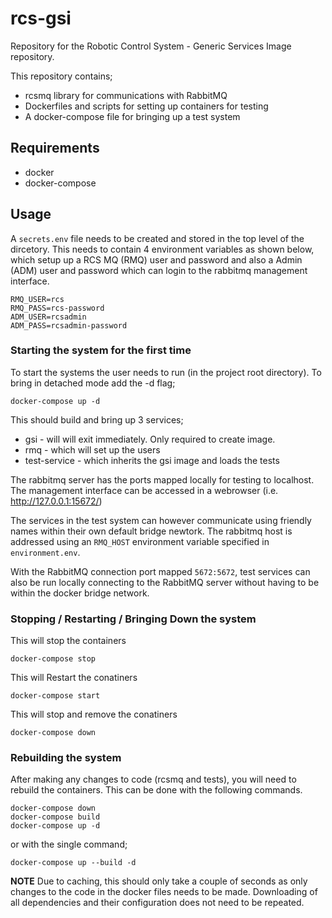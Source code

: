 # rcs-gsi
Repository for the Robotic Control System - Generic Services Image repository.

This repository contains;
* rcsmq library for communications with RabbitMQ
* Dockerfiles and scripts for setting up containers for testing
* A docker-compose file for bringing up a test system


## Requirements
* docker
* docker-compose


## Usage
A `secrets.env` file needs to be created and stored in the top level of the dircetory. This needs to contain 4 environment variables as shown below, which setup up a RCS MQ (RMQ) user and password and also a Admin (ADM) user and password which can login to the rabbitmq management interface.

```
RMQ_USER=rcs
RMQ_PASS=rcs-password
ADM_USER=rcsadmin
ADM_PASS=rcsadmin-password
```

### Starting the system for the first time
To start the systems the user needs to run (in the project root directory).
To bring in detached mode add the -d flag;

```shell
docker-compose up -d
```

This should build and bring up 3 services;
* gsi - will will exit immediately. Only required to create image.
* rmq - which will set up the users
* test-service - which inherits the gsi image and loads the tests

The rabbitmq server has the ports mapped locally for testing to localhost.
The management interface can be accessed in a webrowser
(i.e. http://127.0.0.1:15672/)

The services in the test system can however communicate using friendly names
within their own default bridge newtork. The rabbitmq host is addressed using
an `RMQ_HOST` environment variable specified in `environment.env`.

With the RabbitMQ connection port mapped `5672:5672`, test services can also
be run locally connecting to the RabbitMQ server without having to be within
the docker bridge network.

### Stopping / Restarting / Bringing Down the system
This will stop the containers
```shell
docker-compose stop
```

This will Restart the conatiners
```shell
docker-compose start
```

This will stop and remove the conatiners
```shell
docker-compose down
```

### Rebuilding the system
After making any changes to code (rcsmq and tests), you will need to rebuild
the containers. This can be done with the following commands.

```shell
docker-compose down
docker-compose build
docker-compose up -d
```
or with the single command;
```shell
docker-compose up --build -d
```

**NOTE** Due to caching, this should only take a couple of seconds as only
changes to the code in the docker files needs to be made. Downloading of all
dependencies and their configuration does not need to be repeated.
